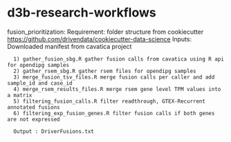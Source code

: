 # d3b-research-workflows

fusion_prioritization:
      Requirement: folder structure from cookiecutter https://github.com/drivendata/cookiecutter-data-science
      Inputs: Downloaded manifest from cavatica project
      
      1) gather_fusion_sbg.R gather fusion calls from cavatica using R api for opendipg samples
      2) gather_rsem_sbg.R gather rsem files for opendipg samples
      3) merge_fusion_tsv_files.R merge fusion calls per caller and add sample_id and case_id
      4) merge_rsem_results_files.R merge rsem gene level TPM values into a matrix
      5) filtering_fusion_calls.R filter readthrough, GTEX-Recurrent annotated fusions
      6) filtering_exp_fusion_genes.R filter fusion calls if both genes are not expressed
      
      Output : DriverFusions.txt

